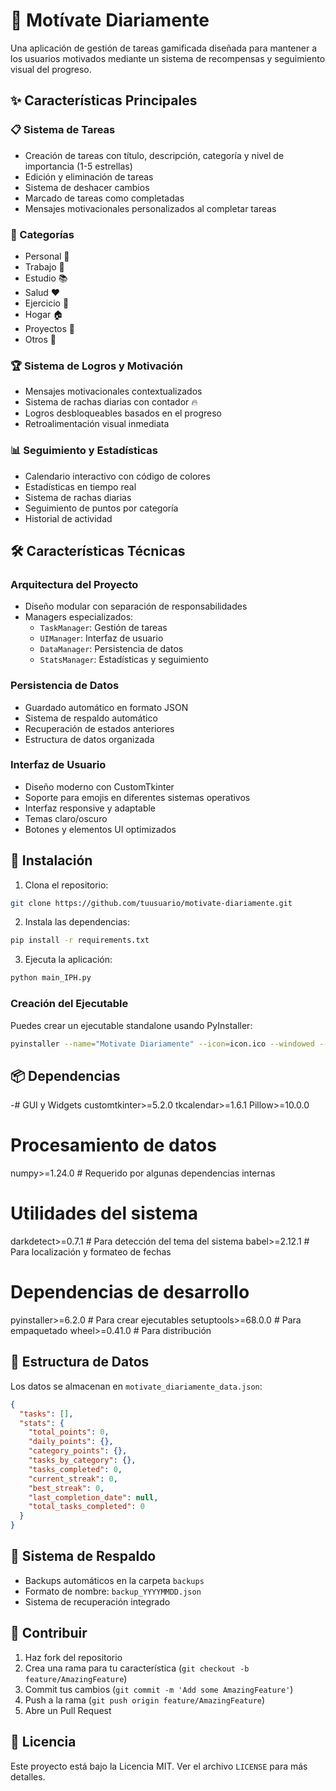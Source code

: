 # 🚀 Motívate Diariamente

Una aplicación de gestión de tareas gamificada diseñada para mantener a los usuarios motivados mediante un sistema de recompensas y seguimiento visual del progreso.

## ✨ Características Principales

### 📋 Sistema de Tareas
- Creación de tareas con título, descripción, categoría y nivel de importancia (1-5 estrellas)
- Edición y eliminación de tareas
- Sistema de deshacer cambios
- Marcado de tareas como completadas
- Mensajes motivacionales personalizados al completar tareas

### 🎯 Categorías
- Personal 👤
- Trabajo 💼
- Estudio 📚
- Salud ❤️
- Ejercicio 🏃
- Hogar 🏠
- Proyectos 🎯
- Otros 📌

### 🏆 Sistema de Logros y Motivación
- Mensajes motivacionales contextualizados
- Sistema de rachas diarias con contador 🔥
- Logros desbloqueables basados en el progreso
- Retroalimentación visual inmediata

### 📊 Seguimiento y Estadísticas
- Calendario interactivo con código de colores
- Estadísticas en tiempo real
- Sistema de rachas diarias
- Seguimiento de puntos por categoría
- Historial de actividad

## 🛠️ Características Técnicas

### Arquitectura del Proyecto
- Diseño modular con separación de responsabilidades
- Managers especializados:
  - `TaskManager`: Gestión de tareas
  - `UIManager`: Interfaz de usuario
  - `DataManager`: Persistencia de datos
  - `StatsManager`: Estadísticas y seguimiento

### Persistencia de Datos
- Guardado automático en formato JSON
- Sistema de respaldo automático
- Recuperación de estados anteriores
- Estructura de datos organizada

### Interfaz de Usuario
- Diseño moderno con CustomTkinter
- Soporte para emojis en diferentes sistemas operativos
- Interfaz responsive y adaptable
- Temas claro/oscuro
- Botones y elementos UI optimizados

## 🚀 Instalación

1. Clona el repositorio:
```bash
git clone https://github.com/tuusuario/motivate-diariamente.git
```

2. Instala las dependencias:
```bash
pip install -r requirements.txt
```

3. Ejecuta la aplicación:
```bash
python main_IPH.py
```

### Creación del Ejecutable

Puedes crear un ejecutable standalone usando PyInstaller:

```bash
pyinstaller --name="Motivate Diariamente" --icon=icon.ico --windowed --onefile main_IPH.py
```

## 📦 Dependencias

-# GUI y Widgets
customtkinter>=5.2.0
tkcalendar>=1.6.1
Pillow>=10.0.0

# Procesamiento de datos
numpy>=1.24.0  # Requerido por algunas dependencias internas

# Utilidades del sistema
darkdetect>=0.7.1  # Para detección del tema del sistema
babel>=2.12.1      # Para localización y formateo de fechas

# Dependencias de desarrollo
pyinstaller>=6.2.0  # Para crear ejecutables
setuptools>=68.0.0  # Para empaquetado
wheel>=0.41.0      # Para distribución

## 💾 Estructura de Datos

Los datos se almacenan en `motivate_diariamente_data.json`:

```json
{
  "tasks": [],
  "stats": {
    "total_points": 0,
    "daily_points": {},
    "category_points": {},
    "tasks_by_category": {},
    "tasks_completed": 0,
    "current_streak": 0,
    "best_streak": 0,
    "last_completion_date": null,
    "total_tasks_completed": 0
  }
}
```

## 🔄 Sistema de Respaldo

- Backups automáticos en la carpeta `backups`
- Formato de nombre: `backup_YYYYMMDD.json`
- Sistema de recuperación integrado

## 🤝 Contribuir

1. Haz fork del repositorio
2. Crea una rama para tu característica (`git checkout -b feature/AmazingFeature`)
3. Commit tus cambios (`git commit -m 'Add some AmazingFeature'`)
4. Push a la rama (`git push origin feature/AmazingFeature`)
5. Abre un Pull Request

## 📝 Licencia

Este proyecto está bajo la Licencia MIT. Ver el archivo `LICENSE` para más detalles.
